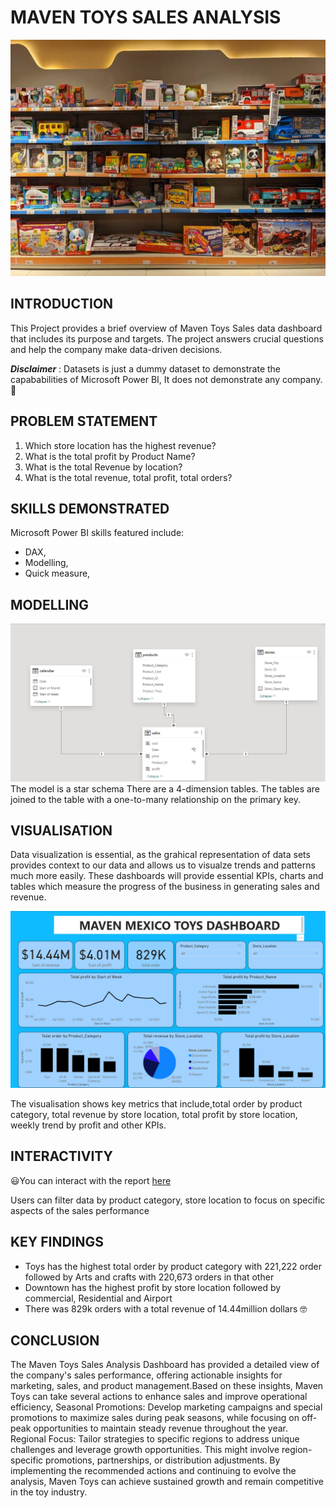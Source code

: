 # MAVEN TOYS SALES ANALYSIS

![](TOYS_SHOP_PICTURE.jpg)

## INTRODUCTION
This Project provides a brief overview of Maven Toys Sales data dashboard that includes its purpose and targets. The project answers crucial questions and help the company make data-driven decisions.

**_Disclaimer_** : Datasets is just a dummy dataset to demonstrate the capababilities of Microsoft Power BI, It does not demonstrate any company. 🏃

## PROBLEM STATEMENT
1.	Which store location has the highest revenue?
2.	What is the total profit by Product Name?
3.	What is the total Revenue by location?
4.	What is the total revenue, total profit, total orders?

## SKILLS DEMONSTRATED
Microsoft Power BI skills featured include:
-  DAX,
-  Modelling,
-  Quick measure,

## MODELLING
![](RELATIONSHIP_MODEL.png)
The model is a star schema
There are a 4-dimension tables. The tables are joined to the table with a one-to-many relationship on the primary key.

## VISUALISATION

Data visualization is essential, as the grahical representation of data sets provides context to our data and allows us to visualze trends and patterns much more easily. These dashboards will provide essential KPIs, charts and tables which measure the progress of the business in generating sales and revenue.

![](TOYS_DASHBOARD.png)

The visualisation shows key metrics that include,total order by product category, total revenue by store location, total profit by store location, weekly trend by profit and other KPIs.


## INTERACTIVITY 
😃You can interact with the report [here](https://app.powerbi.com/view?r=eyJrIjoiNTA4NDYxZjUtYWM0Ni00ODliLTlkMzctY2I5YTlmMzA3MGMxIiwidCI6IjU0MzUwMDM0LWVhYTMtNGMyZC1hYmZhLTY0MGRmMDYyNjNhOCJ9)

Users can filter data by product category, store location to focus on specific aspects of the sales performance

## KEY FINDINGS

-  Toys has the highest total order by product category with 221,222 order followed by Arts and crafts with 220,673 orders in that other
-  Downtown has the highest profit by store location followed by commercial, Residential and Airport
-  There was 829k orders with a total revenue of 14.44million dollars 🤓

## CONCLUSION

The Maven Toys Sales Analysis Dashboard has provided a detailed view of the company's sales performance, offering actionable insights for marketing, sales, and product management.Based on these insights, Maven Toys can take several actions to enhance sales and improve operational efficiency,
Seasonal Promotions: Develop marketing campaigns and special promotions to maximize sales during peak seasons, while focusing on off-peak opportunities to maintain steady revenue throughout the year.
Regional Focus: Tailor strategies to specific regions to address unique challenges and leverage growth opportunities. This might involve region-specific promotions, partnerships, or distribution adjustments. By implementing the recommended actions and continuing to evolve the analysis, Maven Toys can achieve sustained growth and remain competitive in the toy industry.

